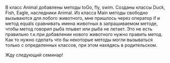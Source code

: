 В класс Animal  добавлены методы toGo, fly, swim. Созданы классы   Duck, Fish, Eagle, наследники Animal.
Из класса Main методы  свободно вызываются для лобого животного, мне пришлось через оператор if и метод equals сравнивать имена животных в запрашиваемом методе, чтобы метод говорил рыба плывет или рыба не летает. 
Это не есть правильно т.к.при добавлении нового животного нужно править метод. Как то нужно сделать что бы некоторые методы могли вызываться только с определенных классов, при этом нахядясь в родительском.

Жду следующий семинар!  
